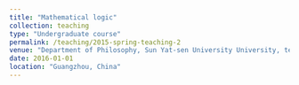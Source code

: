 ```yaml
---
title: "Mathematical logic"
collection: teaching
type: "Undergraduate course"
permalink: /teaching/2015-spring-teaching-2
venue: "Department of Philosophy, Sun Yat-sen University University, teaching assistant"
date: 2016-01-01
location: "Guangzhou, China"
---
```


<!--This is a description of a teaching experience. You can use markdown like any other post.-->

<!-- Heading 1
======

Heading 2
======

Heading 3
====== -->
